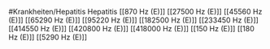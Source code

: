 #Krankheiten/Hepatitis
Hepatitis
[[870 Hz (E)]]
[[27500 Hz (E)]]
[[45560 Hz (E)]]
[[65290 Hz (E)]]
[[95220 Hz (E)]]
[[182500 Hz (E)]]
[[233450 Hz (E)]]
[[414550 Hz (E)]]
[[420800 Hz (E)]]
[[418000 Hz (E)]]
[[150 Hz (E)]]
[[180 Hz (E)]]
[[5290 Hz (E)]]